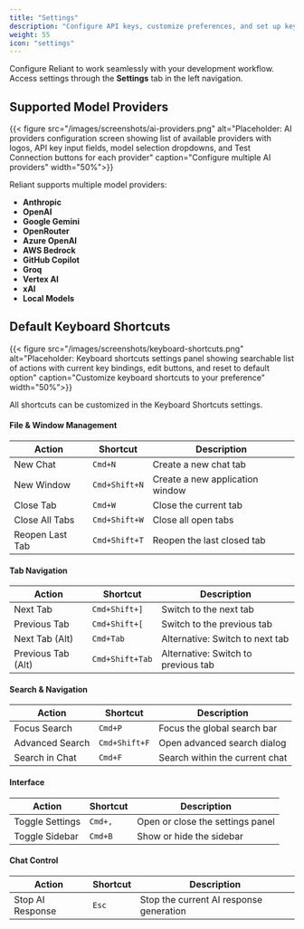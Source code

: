 ```yaml
---
title: "Settings"
description: "Configure API keys, customize preferences, and set up keyboard shortcuts"
weight: 55
icon: "settings"
---
```


Configure Reliant to work seamlessly with your development workflow. Access settings through the **Settings** tab in the left navigation.

## Supported Model Providers

{{< figure src="/images/screenshots/ai-providers.png" alt="Placeholder: AI providers configuration screen showing list of available providers with logos, API key input fields, model selection dropdowns, and Test Connection buttons for each provider" caption="Configure multiple AI providers" width="50%">}}

Reliant supports multiple model providers:

- **Anthropic**
- **OpenAI**
- **Google Gemini**
- **OpenRouter**
- **Azure OpenAI**
- **AWS Bedrock**
- **GitHub Copilot**
- **Groq**
- **Vertex AI**
- **xAI**
- **Local Models**

## Default Keyboard Shortcuts

{{< figure src="/images/screenshots/keyboard-shortcuts.png" alt="Placeholder: Keyboard shortcuts settings panel showing searchable list of actions with current key bindings, edit buttons, and reset to default option" caption="Customize keyboard shortcuts to your preference" width="50%">}}

All shortcuts can be customized in the Keyboard Shortcuts settings.

#### **File & Window Management**

| Action | Shortcut | Description |
|--------|----------|-------------|
| New Chat | `Cmd+N` | Create a new chat tab |
| New Window | `Cmd+Shift+N` | Create a new application window |
| Close Tab | `Cmd+W` | Close the current tab |
| Close All Tabs | `Cmd+Shift+W` | Close all open tabs |
| Reopen Last Tab | `Cmd+Shift+T` | Reopen the last closed tab |

#### **Tab Navigation**

| Action | Shortcut | Description |
|--------|----------|-------------|
| Next Tab | `Cmd+Shift+]` | Switch to the next tab |
| Previous Tab | `Cmd+Shift+[` | Switch to the previous tab |
| Next Tab (Alt) | `Cmd+Tab` | Alternative: Switch to next tab |
| Previous Tab (Alt) | `Cmd+Shift+Tab` | Alternative: Switch to previous tab |

#### **Search & Navigation**

| Action | Shortcut | Description |
|--------|----------|-------------|
| Focus Search | `Cmd+P` | Focus the global search bar |
| Advanced Search | `Cmd+Shift+F` | Open advanced search dialog |
| Search in Chat | `Cmd+F` | Search within the current chat |

#### **Interface**

| Action | Shortcut | Description |
|--------|----------|-------------|
| Toggle Settings | `Cmd+,` | Open or close the settings panel |
| Toggle Sidebar | `Cmd+B` | Show or hide the sidebar |

#### **Chat Control**

| Action | Shortcut | Description |
|--------|----------|-------------|
| Stop AI Response | `Esc` | Stop the current AI response generation |
